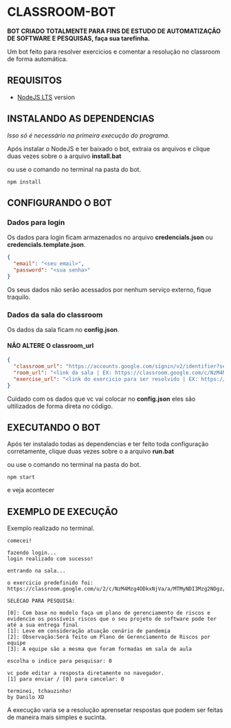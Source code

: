 # CLASSROOM-BOT

**BOT CRIADO TOTALMENTE PARA FINS DE ESTUDO DE AUTOMATIZAÇÃO DE SOFTWARE E PESQUISAS, faça sua tarefinha.**

Um bot feito para resolver exercicios e comentar a resolução no classroom de forma automática.

## REQUISITOS

* [NodeJS LTS](https://nodejs.org/en/download/) version

## INSTALANDO AS DEPENDENCIAS

*Isso só é necessário na primeira execução do programa.*

Após instalar o NodeJS e ter baixado o bot, extraia os arquivos e clique duas vezes sobre o a arquivo **install.bat**

ou use o comando no terminal na pasta do bot.

```shell
npm install
```

## CONFIGURANDO O BOT

### Dados para login

Os dados para login ficam armazenados no arquivo **credencials.json** ou **credencials.template.json**.

```json
{
  "email": "<seu email>",
  "password": "<sua senha>"
}
```

Os seus dados não serão acessados por nenhum serviço externo, fique traquilo.

### Dados da sala do classroom

Os dados da sala ficam no **config.json**.

#### NÃO ALTERE O classroom_url

```json
{
  "classroom_url": "https://accounts.google.com/signin/v2/identifier?service=classroom&passive=1209600&continue=https%3A%2F%2Fclassroom.google.com%2F%3Femr%3D0&followup=https%3A%2F%2Fclassroom.google.com%2F%3Femr%3D0&flowName=GlifWebSignIn&flowEntry=ServiceLogin",
  "room_url": "<link da sala | EX: https://classroom.google.com/c/NzM4Mzg4ODkxNjVa>",
  "exercise_url": "<link do exercicio para ser resolvido | EX: https://classroom.google.com/u/2/c/NzM4Mzg4ODkxNjVa/a/MTMyNDI3Mzg2NDgz/details>"
}
```

Cuidado com os dados que vc vai colocar no **config.json** eles são ultilizados de forma direta no código.

## EXECUTANDO O BOT

Após ter instalado todas as dependencias e ter feito toda configuração corretamente, clique duas vezes sobre o a arquivo **run.bat**

ou use o comando no terminal na pasta do bot.

```shell
npm start
```

e veja acontecer

## EXEMPLO DE EXECUÇÃO

Exemplo realizado no terminal.

```shell
comecei!

fazendo login...
login realizado com sucesso!

entrando na sala...

o exercicio predefinido foi: https://classroom.google.com/u/2/c/NzM4Mzg4ODkxNjVa/a/MTMyNDI3Mzg2NDgz/details

SELECAO PARA PESQUISA:

[0]: Com base no modelo faça um plano de gerenciamento de riscos e evidencie os possíveis riscos que o seu projeto de software pode ter até a sua entrega final
[1]: Leve em consideração atuação cenário de pandemia
[2]: Observação:Será feito um Plano de Gerenciamento de Riscos por equipe
[3]: A equipe são a mesma que foram formadas em sala de aula

escolha o indice para pesquisar: 0

vc pode editar a resposta diretamente no navegador.
[1] para enviar / [0] para cancelar: 0

terminei, tchauzinho!
by Danilo XD 
```

A execução varia se a resolução aprensetar respostas que podem ser feitas de maneira mais simples e sucinta.
